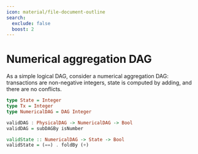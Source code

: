 ```yaml
---
icon: material/file-document-outline
search:
  exclude: false
  boost: 2
---
```


# Numerical aggregation DAG

As a simple logical DAG, consider a numerical aggregation DAG: transactions are non-negative integers, state is computed by adding, and there are no conflicts.

```haskell
type State = Integer
type Tx = Integer
type NumericalDAG = DAG Integer

validDAG : PhysicalDAG -> NumericalDAG -> Bool
validDAG = subDAGBy isNumber

validState :: NumericalDAG -> State -> Bool
validState = (==) . foldBy (+)
```
